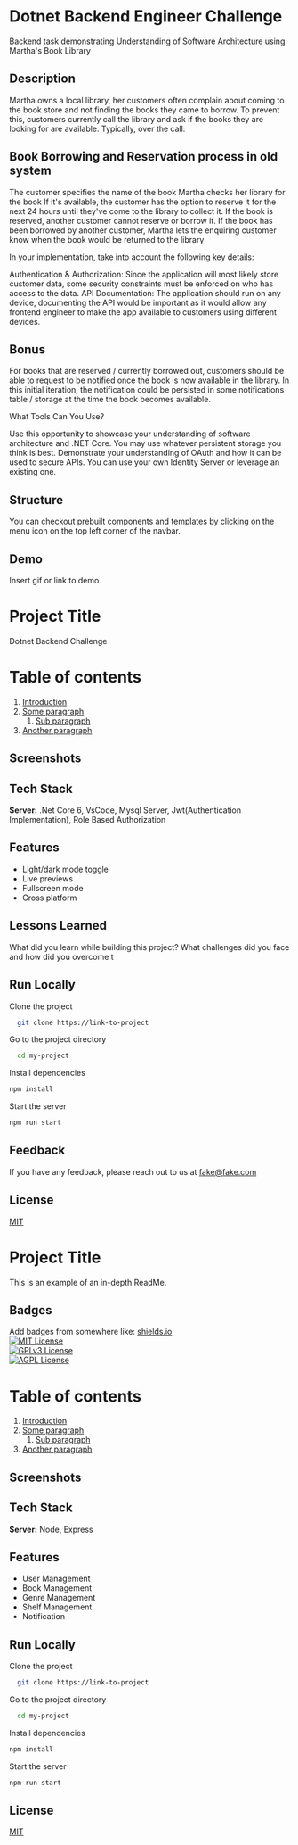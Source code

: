 # Dotnet Backend Engineer Challenge

Backend task demonstrating Understanding of Software Architecture using Martha's Book Library

## Description

Martha owns a local library, her customers often complain about coming to the book store and not finding the books they came to borrow. To prevent this, customers currently call the library and ask if the books they are looking for are available. Typically, over the call:

## Book Borrowing and Reservation process in old system

The customer specifies the name of the book
Martha checks her library for the book
If it's available, the customer has the option to reserve it for the next 24 hours until they've come to the library to collect it.
If the book is reserved, another customer cannot reserve or borrow it.
If the book has been borrowed by another customer, Martha lets the enquiring customer know when the book would be returned to the library

In your implementation, take into account the following key details:

Authentication & Authorization: Since the application will most likely store customer data, some security constraints must be enforced on who has access to the data.
API Documentation: The application should run on any device, documenting the API would be important as it would allow any frontend engineer to make the app available to customers using different devices.

## Bonus

For books that are reserved / currently borrowed out, customers should be able to request to be notified once the book is now available in the library. In this initial iteration, the notification could be persisted in some notifications table / storage at the time the book becomes available.

What Tools Can You Use?

Use this opportunity to showcase your understanding of software architecture and .NET Core.
You may use whatever persistent storage you think is best.
Demonstrate your understanding of OAuth and how it can be used to secure APIs. You can use your own Identity Server or leverage an existing one.

## Structure

You can checkout prebuilt components and templates by clicking on the menu icon
on the top left corner of the navbar.

## Demo

Insert gif or link to demo

# Project Title

Dotnet Backend Challenge

# Table of contents

1. [Introduction](#introduction)
2. [Some paragraph](#paragraph1)
   1. [Sub paragraph](#subparagraph1)
3. [Another paragraph](#paragraph2)

## Screenshots

## Tech Stack

**Server:** .Net Core 6, VsCode, Mysql Server, Jwt(Authentication Implementation), Role Based Authorization

## Features

- Light/dark mode toggle
- Live previews
- Fullscreen mode
- Cross platform

## Lessons Learned

What did you learn while building this project? What challenges did you face and how did you overcome t

## Run Locally

Clone the project

```bash
  git clone https://link-to-project
```

Go to the project directory

```bash
  cd my-project
```

Install dependencies

```bash
npm install
```

Start the server

```bash
npm run start
```

## Feedback

If you have any feedback, please reach out to us at fake@fake.com

## License

[MIT](https://choosealicense.com/licenses/mit/)

# Project Title

This is an example of an in-depth ReadMe.

## Badges

Add badges from somewhere like: [shields.io](https://shields.io/)  
[![MIT License](https://img.shields.io/badge/License-MIT-green.svg)](https://choosealicense.com/licenses/mit/)  
[![GPLv3 License](https://img.shields.io/badge/License-GPL%20v3-yellow.svg)](https://choosealicense.com/licenses/gpl-3.0/)  
[![AGPL License](https://img.shields.io/badge/license-AGPL-blue.svg)](https://choosealicense.com/licenses/gpl-3.0/)

# Table of contents

1. [Introduction](#introduction)
2. [Some paragraph](#paragraph1)
   1. [Sub paragraph](#subparagraph1)
3. [Another paragraph](#paragraph2)

## Screenshots

## Tech Stack

**Server:** Node, Express

## Features

- User Management
- Book Management
- Genre Management
- Shelf Management
- Notification

## Run Locally

Clone the project

```bash
  git clone https://link-to-project
```

Go to the project directory

```bash
  cd my-project
```

Install dependencies

```bash
npm install
```

Start the server

```bash
npm run start
```

## License

[MIT](https://choosealicense.com/licenses/mit/)
